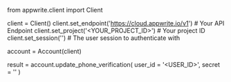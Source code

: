 from appwrite.client import Client

client = Client()
client.set_endpoint('https://cloud.appwrite.io/v1') # Your API Endpoint
client.set_project('&lt;YOUR_PROJECT_ID&gt;') # Your project ID
client.set_session('') # The user session to authenticate with

account = Account(client)

result = account.update_phone_verification(
    user_id = '<USER_ID>',
    secret = '<SECRET>'
)
